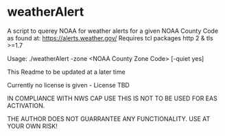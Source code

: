# weatherAlert
 A script to querey NOAA for weather alerts for a given NOAA County Code as found at: 
 https://alerts.weather.gov/
 Requires tcl packages http 2 & tls >=1.7
 
 Usage:
 ./weatherAlert -zone \<NOAA County Zone Code\> [-quiet yes]
 
 This Readme to be updated at a later time
 
 Currently no license is given - License TBD
 
 IN COMPLIANCE WITH NWS CAP USE THIS IS NOT TO BE USED FOR EAS ACTIVATION. 
 
 THE AUTHOR DOES NOT GUARRANTEE ANY FUNCTIONALITY. USE AT YOUR OWN RISK!